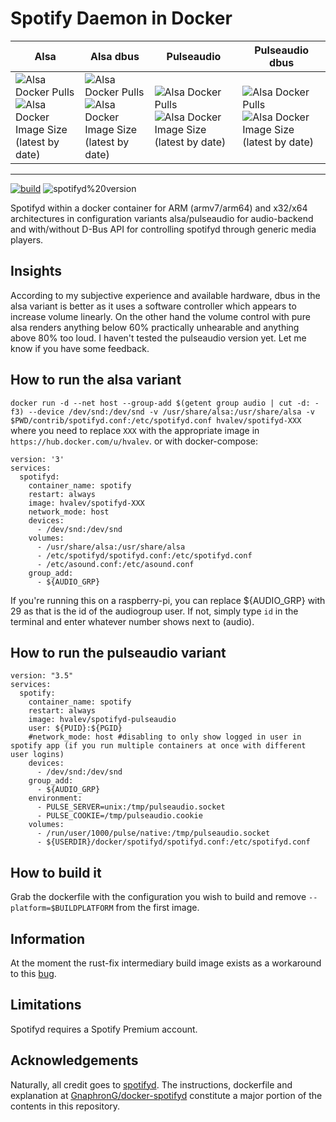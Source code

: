 # Spotify Daemon in Docker
| Alsa | Alsa dbus | Pulseaudio | Pulseaudio dbus |
| --------- | --------------- | ----------- | ------- |
| ![Alsa Docker Pulls](https://img.shields.io/docker/pulls/hvalev/spotifyd-alsa) ![Alsa Docker Image Size (latest by date)](https://img.shields.io/docker/image-size/hvalev/spotifyd-alsa) | ![Alsa Docker Pulls](https://img.shields.io/docker/pulls/hvalev/spotifyd-alsa-dbus) ![Alsa Docker Image Size (latest by date)](https://img.shields.io/docker/image-size/hvalev/spotifyd-alsa-dbus) | ![Alsa Docker Pulls](https://img.shields.io/docker/pulls/hvalev/spotifyd-pulseaudio) ![Alsa Docker Image Size (latest by date)](https://img.shields.io/docker/image-size/hvalev/spotifyd-pulseaudio) | ![Alsa Docker Pulls](https://img.shields.io/docker/pulls/hvalev/spotifyd-pulseaudio-dbus) ![Alsa Docker Image Size (latest by date)](https://img.shields.io/docker/image-size/hvalev/spotifyd-pulseaudio-dbus) |
----------------------------------
[![build](https://github.com/hvalev/spotifyd-docker/actions/workflows/build.yml/badge.svg)](https://github.com/hvalev/spotifyd-docker/actions/workflows/build.yml)
![spotifyd%20version](https://img.shields.io/badge/spotifyd%20version-0.3.5-green)

Spotifyd within a docker container for ARM (armv7/arm64) and x32/x64 architectures in configuration variants alsa/pulseaudio for audio-backend and with/without D-Bus API for controlling spotifyd through generic media players.

## Insights
According to my subjective experience and available hardware, dbus in the alsa variant is better as it uses a software controller which appears to increase volume linearly. On the other hand the volume control with pure alsa renders anything below 60% practically unhearable and anything above 80% too loud. I haven't tested the pulseaudio version yet. Let me know if you have some feedback.

## How to run the alsa variant
```docker run -d --net host --group-add $(getent group audio | cut -d: -f3) --device /dev/snd:/dev/snd -v /usr/share/alsa:/usr/share/alsa -v $PWD/contrib/spotifyd.conf:/etc/spotifyd.conf hvalev/spotifyd-XXX``` where you need to replace ```XXX``` with the appropriate image in ```https://hub.docker.com/u/hvalev```.
or with docker-compose:
```
version: '3'
services:
  spotifyd:
    container_name: spotify
    restart: always
    image: hvalev/spotifyd-XXX
    network_mode: host
    devices:
      - /dev/snd:/dev/snd
    volumes:
      - /usr/share/alsa:/usr/share/alsa
      - /etc/spotifyd/spotifyd.conf:/etc/spotifyd.conf
      - /etc/asound.conf:/etc/asound.conf
    group_add:
      - ${AUDIO_GRP}
```

If you're running this on a raspberry-pi, you can replace ${AUDIO_GRP} with 29 as that is the id of the audiogroup user. If not, simply type ```id``` in the terminal and enter whatever number shows next to (audio).

## How to run the pulseaudio variant
```
version: "3.5"
services:
  spotify:
    container_name: spotify
    restart: always
    image: hvalev/spotifyd-pulseaudio
    user: ${PUID}:${PGID}
    #network_mode: host #disabling to only show logged in user in spotify app (if you run multiple containers at once with different user logins)
    devices:
      - /dev/snd:/dev/snd
    group_add:
      - ${AUDIO_GRP}
    environment: 
      - PULSE_SERVER=unix:/tmp/pulseaudio.socket
      - PULSE_COOKIE=/tmp/pulseaudio.cookie
    volumes:
      - /run/user/1000/pulse/native:/tmp/pulseaudio.socket
      - ${USERDIR}/docker/spotifyd/spotifyd.conf:/etc/spotifyd.conf
```

## How to build it
Grab the dockerfile with the configuration you wish to build and remove ```--platform=$BUILDPLATFORM``` from the first image.

## Information
At the moment the rust-fix intermediary build image exists as a workaround to this [bug](https://github.com/docker/buildx/issues/395).

## Limitations
Spotifyd requires a Spotify Premium account.

## Acknowledgements
Naturally, all credit goes to [spotifyd](https://github.com/Spotifyd/spotifyd). The instructions, dockerfile and explanation at [GnaphronG/docker-spotifyd](https://github.com/GnaphronG/docker-spotifyd) constitute a major portion of the contents in this repository.

